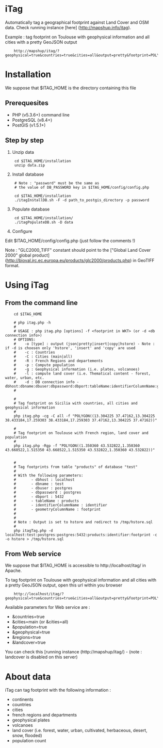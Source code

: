 iTag
====

Automatically tag a geographical footprint against Land Cover and OSM data. Check running instance [here] (http://mapshup.info/itag).

Example : tag footprint on Toulouse with geophysical information and all cities with a pretty GeoJSON output
    
        http://mapshup/itag/?geophysical=true&countries=true&cities=all&output=pretty&footprint=POLYGON((1.350360%2043.532822,1.350360%2043.668522,1.515350%2043.668522,1.515350%2043.532822,1.350360%2043.532822))


Installation
============

We suppose that $ITAG_HOME is the directory containing this file

Prerequesites
-------------

* PHP (v5.3.6+) command line
* PostgreSQL (v8.4+)
* PostGIS (v1.5.1+)

Step by step
------------

1. Unzip data

        cd $ITAG_HOME/installation
        unzip data.zip

2. Install database

        # Note : "password" must be the same as 
        # the value of DB_PASSWORD key in $ITAG_HOME/config/config.php
        
        cd $ITAG_HOME/installation
        ./itagInstallDB.sh -F -d path_to_postgis_directory -p password

3. Populate database

        cd $ITAG_HOME/installation/
        ./itagPopulateDB.sh -D data

4. Configure

Edit $ITAG_HOME/config/config.php (just follow the comments !)

Note : "GLC2000_TIFF" constant should point to the ["Global Land Cover 2000" global product] (http://bioval.jrc.ec.europa.eu/products/glc2000/products.php)  in GeoTIFF format.

Using iTag
==========

From the command line
---------------------
    
        cd $ITAG_HOME

        # php itag.php -h
        #
        # USAGE : php itag.php [options] -f <footprint in WKT> (or -d <db connection info>)
        # OPTIONS:
        #    -o [type] : output (json|pretty|insert|copy|hstore) - Note : if -d is choosen only 'hstore', 'insert' and 'copy' are used 
        #    -c : Countries
        #    -C : Cities (main|all)
        #    -R : French Regions and departements
        #    -p : Compute population
        #    -g : Geophysical information (i.e. plates, volcanoes)
        #    -l : compute land cover (i.e. Thematical content - forest, water, urban, etc.
        #    -d : DB connection info - dbhost:dbname:dbuser:dbpassword:dbport:tableName:identifierColumnName:geometryColumnName
        #

        #
        # Tag footprint on Sicilia with countries, all cities and geophysical information
        #
        php itag.php -cg -C all -f "POLYGON((13.304225 37.47162,13.304225 38.433184,17.259303 38.433184,17.259303 37.47162,13.304225 37.47162))"
        
        #
        # Tag footprint on Toulouse with French region, land cover and population
        #
        php itag.php -Rgp -f "POLYGON((1.350360 43.532822,1.350360 43.668522,1.515350 43.668522,1.515350 43.532822,1.350360 43.532822))"


        #
        # Tag footprints from table "products" of database "test"
        #
        # With the following parameters:
        #       - dbhost : localhost
        #       - dbname : test
        #       - dbuser : postgres
        #       - dbpassword : postgres
        #       - dbport : 5432
        #       - tableName : products
        #       - identifierColumnName : identifier
        #       - geometryColumnName : footprint
        #
        #
        # Note : Output is set to hstore and redirect to /tmp/hstore.sql
        #
        php itagTag.php -d localhost:test:postgres:postgres:5432:products:identifier:footprint -c -o hstore > /tmp/hstore.sql


From Web service
----------------
        
We suppose that $ITAG_HOME is accessible to http://localhost/itag/ in Apache.

To tag footprint on Toulouse with geophysical information and all cities with a pretty GeoJSON output, open this url within you browser
    
        http://localhost/itag/?geophysical=true&countries=true&cities=all&output=pretty&footprint=POLYGON((1.350360%2043.532822,1.350360%2043.668522,1.515350%2043.668522,1.515350%2043.532822,1.350360%2043.532822))

Available parameters for Web service are :
* &countries=true
* &cities=main (or &cities=all)
* &population=true
* &geophysical=true
* &regions=true
* &landcover=true

You can check this [running instance (http://mapshup/itag/) - (note : landcover is disabled on this server)

About data
==========

iTag can tag footprint with the following information :
* continents
* countries
* cities
* french regions and departments
* geophysical plates
* volcanoes
* land cover (i.e. forest, water, urban, cultivated, herbaceous, desert, snow, flooded)
* population count
